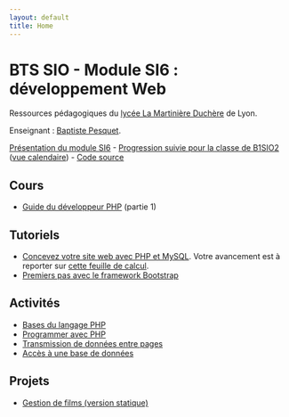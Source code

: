 ```yaml
---
layout: default
title: Home
---
```


# BTS SIO - Module SI6 : développement Web

Ressources pédagogiques du [lycée La Martinière Duchère](http://lmdsio.fr) de Lyon.

Enseignant : [Baptiste Pesquet](http://bpesquet.fr).

[Présentation du module SI6](presentation) - [Progression suivie pour la classe de B1SIO2](https://trello.com/b/YsYyc51Z/progression-b1sio2) ([vue calendaire](https://trello.com/b/YsYyc51Z/progression-b1sio2/calendar/)) - [Code source](https://github.com/lmdsio-si6)

## Cours

* [Guide du développeur PHP](https://www.gitbook.com/book/bpesquet/guide-developpeur-php/) (partie 1)

## Tutoriels

* [Concevez votre site web avec PHP et MySQL](https://openclassrooms.com/courses/concevez-votre-site-web-avec-php-et-mysql). Votre avancement est à reporter sur [cette feuille de calcul](https://docs.google.com/spreadsheets/d/1O6U1gAde-rsnYRmqTbLuc3RAo4hVpCbwupS1YZilr_s/edit?usp=sharing).
* [Premiers pas avec le framework Bootstrap](http://prof.bpesquet.fr/tutoriel/premiers-pas-framework-bootstrap/)

## Activités

* [Bases du langage PHP](activities/bases-php)
* [Programmer avec PHP](activities/programmer-php)
* [Transmission de données entre pages](activities/transmission-donnees)
* [Accès à une base de données](activities/acces-bd)

## Projets

* [Gestion de films (version statique)](projects/mymovies-static)
